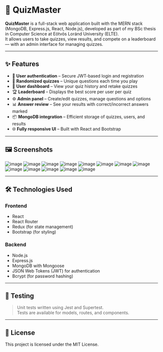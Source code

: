 # 🎯 QuizMaster

**QuizMaster** is a full-stack web application built with the MERN stack (MongoDB, Express.js, React, Node.js), developed as part of my BSc thesis in Computer Science at Eötvös Loránd University (ELTE).  
It allows users to take quizzes, view results, and compete on a leaderboard — with an admin interface for managing quizzes.

---

## ✨ Features

- 🔐 **User authentication** – Secure JWT-based login and registration
- 🧠 **Randomized quizzes** – Unique questions each time you play
- 👤 **User dashboard** – View your quiz history and retake quizzes
- 🏆 **Leaderboard** – Displays the best score per user per quiz
- ⚙️ **Admin panel** – Create/edit quizzes, manage questions and options
- 📊 **Answer review** – See your results with correct/incorrect answers marked
- 📦 **MongoDB integration** – Efficient storage of quizzes, users, and results
- 🌐 **Fully responsive UI** – Built with React and Bootstrap

---

## 🖼️ Screenshots

![image](https://github.com/user-attachments/assets/994f54a6-f89d-4af1-bf38-08841123fcb7)
![image](https://github.com/user-attachments/assets/ebc7debe-3cc7-4516-9dea-a3ac999a5a08)
![image](https://github.com/user-attachments/assets/80a3f137-2095-447b-b099-da69ca3ab8ae)
![image](https://github.com/user-attachments/assets/78950c83-1364-4662-8a64-147ac84e8a04)
![image](https://github.com/user-attachments/assets/05bfce60-cd22-4359-86b3-cad4e00521c9)
![image](https://github.com/user-attachments/assets/43939001-c671-4cfb-9c5f-bcbe347391f5)
![image](https://github.com/user-attachments/assets/1c970b1d-2fac-40a7-b656-c27af6760a36)
![image](https://github.com/user-attachments/assets/8b5821c3-8c07-43ba-9bf8-d518cd6b0d24)
![image](https://github.com/user-attachments/assets/445e4869-2637-454f-83f5-45f9ebb891ee)
![image](https://github.com/user-attachments/assets/fa36ec56-69b9-40a3-9a8d-62881391a1fd)
![image](https://github.com/user-attachments/assets/c2b41cd7-eb25-4395-a960-f17456c2dd8d)
![image](https://github.com/user-attachments/assets/7f828d3c-6612-4f05-b3a9-60cbe201e215)
![image](https://github.com/user-attachments/assets/851784ec-d176-44fe-8df3-176655cd8990)


---

## 🛠️ Technologies Used

### Frontend
- React
- React Router
- Redux (for state management)
- Bootstrap (for styling)

### Backend
- Node.js
- Express.js
- MongoDB with Mongoose
- JSON Web Tokens (JWT) for authentication
- Bcrypt (for password hashing)

---

## 🧪 Testing

> Unit tests written using Jest and Supertest.  
Tests are available for models, routes, and components.

---

## 📄 License

This project is licensed under the MIT License.
